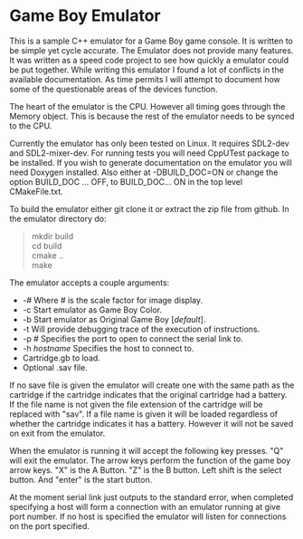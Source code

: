 # Game Boy Emulator

This is a sample C++ emulator for a Game Boy game console. It is written to be simple yet cycle accurate. The Emulator does not provide many features. It was written as a speed code project to see how quickly a emulator could be put together. While writing this emulator I found a lot of conflicts in the available documentation. As time permits I will attempt to document how some of the questionable areas of the devices function.

The heart of the emulator is the CPU. However all timing goes through the Memory object. This is because the rest of the emulator needs to be synced to the CPU.

Currently the emulator has only been tested on Linux. It requires SDL2-dev and SDL2-mixer-dev. For running tests you will need CppUTest package to be installed. If you wish to generate documentation on the emulator you will need Doxygen installed. Also either at -DBUILD_DOC=ON or change the option BUILD_DOC ... OFF, to BUILD_DOC... ON in the top level CMakeFile.txt.

To build the emulator either git clone it or extract the zip file from github. In the emulator directory do:

> mkdir build  
> cd build  
> cmake ..  
> make  

The emulator accepts a couple arguments:

- -# Where # is the scale factor for image display.
- -c Start emulator as Game Boy Color.
- -b Start emulator as Original Game Boy [*default*].
- -t Will provide debugging trace of the execution of instructions.
- -p # Specifies the port to open to connect the serial link to.
- -h *hostname* Specifies the host to connect to.
- Cartridge.gb to load.
- Optional .sav file.

If no save file is given the emulator will create one with the same path as the cartridge if the cartridge indicates that the original cartridge had a battery. If the file name is not given the file extension of the cartridge will be replaced with "sav". If a file name is given it will be loaded regardless of whether the cartridge indicates it has a battery. However it will not be saved on exit from the emulator.

When the emulator is running it will accept the following key presses. "Q" will exit the emulator. The arrow keys perform the function of the game boy arrow keys. "X" is the A Button. "Z" is the B button. Left shift is the select button. And "enter" is the start button.

At the moment serial link just outputs to the standard error, when completed specifying a host will form a connection with an emulator running at give port number. If no host is specified the emulator will listen for connections on the port specified.



